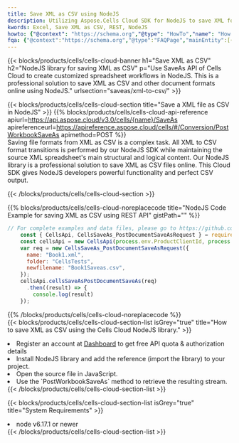 ```yaml
---
title: Save XML as CSV using NodeJS 
description: Utilizing Aspose.Cells Cloud SDK for NodeJS to save XML format file as CSV format file. 
kwords: Excel, Save XML as CSV, REST, NodeJS
howto: {"@context": "https://schema.org","@type": "HowTo","name": "How to save XML as CSV using the Cells Cloud NodeJS library.","description": "How to save XML as CSV using the Cells Cloud NodeJS library.","image": {"@type": "ImageObject"},"url": "/nodejs/saveas/xml-to-csv/","step": [{ "@type": "HowToStep","name": "How to save XML as CSV using the Cells Cloud NodeJS library. step 1", "image": {"@type": "ImageObject",},"url": "/nodejs/saveas/xml-to-csv/","text": "Register an account at <a href='https://dashboard.aspose.cloud/'>Dashboard</a> to get free API quota & authorization details",},{ "@type": "HowToStep","name": "How to save XML as CSV using the Cells Cloud NodeJS library. step 1", "image": {"@type": "ImageObject",},"url": "/nodejs/saveas/xml-to-csv/","text": "Install NodeJS library and add the reference (import the library) to your project.",},{ "@type": "HowToStep","name": "How to save XML as CSV using the Cells Cloud NodeJS library. step 1", "image": {"@type": "ImageObject",},"url": "/nodejs/saveas/xml-to-csv/","text": "Open the source file in JavaScript.",},{ "@type": "HowToStep","name": "How to save XML as CSV using the Cells Cloud NodeJS library. step 1", "image": {"@type": "ImageObject",},"url": "/nodejs/saveas/xml-to-csv/","text": "Use the `PostWorkbookSaveAs` method to retrieve the resulting stream.",}, ],"supply": {"@type": "HowToSupply","name": "document"},"tool": [{"@type": "HowToTool","name": "Visual Studio, Visual Studio Code, WebStorm"},{"@type": "HowToTool","name": "Aspose Cells"}],"totalTime": "PT6M"}
fqa: {"@context":"https://schema.org","@type":"FAQPage","mainEntity":[{"@type":"Question","name":"Why save file as other formats file in C# using REST API?","acceptedAnswer":{"@type":"Answer","text":"Documents are encoded in many ways, and some files may be incompatible with the software you use. To open and read such files, just save them as appropriate file formats.<br/><ol><li>Install .NET SDK and add the reference (import the library) to your project.</li><li>Open the source file in C# using REST API.</li><li>Call the PostWorkbookSaveAsRequest() method, passing an output filename with required extension.</li><li>Get the result of save as a separate file.</li></ol>"}},{"@type":"Question","name":"What file formats can I save as with your C# library?","acceptedAnswer":{"@type":"Answer","text":"We support a variety of file formats for conversion using .NET library, including XLSX, Excel, xls , PDF, CSV, HTML, Markdown, XML, PNG, JPG, TIFF, Json, TXT and many more."}},{"@type":"Question","name":"What is the maximum allowed file size for conversion using this .NET library?","acceptedAnswer":{"@type":"Answer","text":"There are no file size limits for format conversions using .NET library."}}]}
---
```



{{< blocks/products/cells/cells-cloud-banner h1="Save XML as CSV" h2="NodeJS library for saving XML as CSV" p="Use SaveAs API of Cells Cloud to create customized spreadsheet workflows in NodeJS. This is a professional solution to save XML as CSV and other document formats online using NodeJS." urlsection="saveas/xml-to-csv/" >}}

{{< blocks/products/cells/cells-cloud-section  title="Save a XML file as CSV in NodeJS" >}}
{{% blocks/products/cells/cells-cloud-api-reference  apiurl=https://api.aspose.cloud/v3.0/cells/{name}/SaveAs  apireferenceurl=https://apireference.aspose.cloud/cells/#/Conversion/PostWorkbookSaveAs  apimethod=POST %}}
<br/>
Saving file formats from XML as CSV is a complex task. All XML to CSV format transitions is performed by our NodeJS SDK while maintaining the source XML spreadsheet's main structural and logical content. Our NodeJS library is a professional solution to save XML as CSV files online. This Cloud SDK gives NodeJS developers powerful functionality and perfect CSV output.

{{< /blocks/products/cells/cells-cloud-section >}}

{{% blocks/products/cells/cells-cloud-noreplacecode title="NodeJS Code Example for saving XML as CSV using REST API" gistPath="" %}}
  
```js
// For complete examples and data files, please go to https://github.com/aspose-cells-cloud/aspose-cells-cloud-node/
    const { CellsApi, CellsSaveAs_PostDocumentSaveAsRequest } = require("asposecellscloud");
    const cellsApi = new CellsApi(process.env.ProductClientId, process.env.ProductClientSecret);
    var req = new CellsSaveAs_PostDocumentSaveAsRequest({
      name: "Book1.xml",
      folder: "CellsTests",
      newfilename: "Book1Saveas.csv",
    });
    cellsApi.cellsSaveAsPostDocumentSaveAs(req)
      .then((result) => {
        console.log(result)
    });
```
  
{{% /blocks/products/cells/cells-cloud-noreplacecode  %}}
<br/>
{{< blocks/products/cells/cells-cloud-section-list isGrey="true"  title="How to save XML as CSV using the Cells Cloud NodeJS library." >}}
<li>Register an account at <a href="https://dashboard.aspose.cloud/">Dashboard</a> to get free API quota & authorization details</li>
<li>Install NodeJS library and add the reference (import the library) to your project.</li>
<li>Open the source file in JavaScript.</li>
<li>Use the `PostWorkbookSaveAs` method to retrieve the resulting stream.</li>
{{< /blocks/products/cells/cells-cloud-section-list >}}

{{< blocks/products/cells/cells-cloud-section-list isGrey="true"  title="System Requirements" >}}
<li>node v6.17.1 or newer</li>
{{< /blocks/products/cells/cells-cloud-section-list >}}
